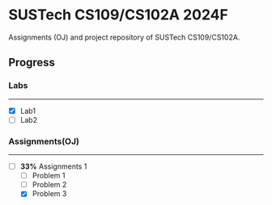 # SUSTech CS109/CS102A 2024F

Assignments (OJ) and project repository of SUSTech CS109/CS102A.

## Progress

### Labs

---

- [x] Lab1
- [ ] Lab2

### Assignments(OJ)

---

- [ ] **33%** Assignments 1
  - [ ] Problem 1
  - [ ] Problem 2
  - [x] Problem 3
